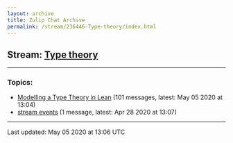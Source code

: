 ```yaml
---
layout: archive
title: Zulip Chat Archive
permalink: /stream/236446-Type-theory/index.html
---
```


## Stream: [Type theory](https://leanprover-community.github.io/archive/stream/236446-Type-theory/index.html)
---

### Topics:

* [Modelling a Type Theory in Lean](topic/Modelling.20a.20Type.20Theory.20in.20Lean.html) (101 messages, latest: May 05 2020 at 13:04)
* [stream events](topic/stream.20events.html) (1 message, latest: Apr 28 2020 at 13:07)

<hr><p>Last updated: May 05 2020 at 13:06 UTC</p>